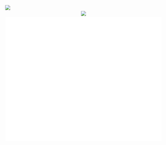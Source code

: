 
<img src="https://johan.naizu.gq/img/mstile-144x144.png">
<div align="center">
	<img src="https://johan.naizu.gq/img/mstile-144x144.png">
	<br>
	<a href="https://raw.githubusercontent.com/sindresorhus/css-in-readme-like-wat/main/readme.md">
		<img src="banner.svg" width="800" height="400" alt="Click to see the source">
	</a>
	<br>
</div>
